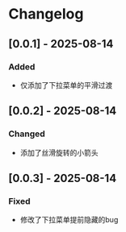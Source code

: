 # Changelog

## [0.0.1] - 2025-08-14

### Added

- 仅添加了下拉菜单的平滑过渡

## [0.0.2] - 2025-08-14

### Changed

- 添加了丝滑旋转的小箭头

## [0.0.3] - 2025-08-14

### Fixed

- 修改了下拉菜单提前隐藏的bug
